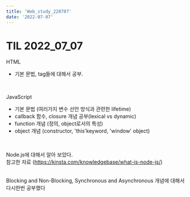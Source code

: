 ```yaml
---
title: 'Web_study_220707'
date: '2022-07-07'
---
```


# TIL 2022_07_07
HTML
- 기본 문법, tag들에 대해서 공부.
<br> 

JavaScript
- 기본 문법 (여러가지 변수 선언 방식과 관련한 lifetime)
- callback 함수, closure 개념 공부(lexical vs dynamic)
- function 개념 (정의, object로서의 특성)
- object 개념 (constructor, 'this'keyword, 'window' object)
<br>

Node.js에 대해서 알아 보았다.  
참고한 자료 (https://kinsta.com/knowledgebase/what-is-node-js/)


<br>
Blocking and Non-Blocking,  
Synchronous and Asynchronous 개념에 대해서 다시한번 공부했다